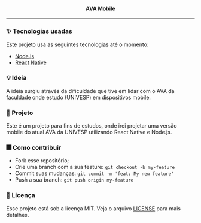 <h4 align="center">
AVA Mobile
</h4>

---

### :sparkles: Tecnologias usadas
Este projeto usa as seguintes tecnologias até o momento:
- [Node.js](https://nodejs.org/en/)
- [React Native](https://reactnative.dev/)

### :bulb: Ideia

A ideia surgiu através da dificuldade que tive em lidar com o AVA da faculdade onde estudo (UNIVESP) em dispositivos mobile.

### :triangular_ruler: Projeto

Este é um projeto para fins de estudos, onde irei projetar uma versão mobile do atual AVA da UNIVESP utilizando React Native e Node.js.

### :fireworks: Como contribuir

- Fork esse repositório;
- Crie uma branch com a sua feature: `git checkout -b my-feature`
- Commit suas mudanças: `git commit -m 'feat: My new feature'`
- Push a sua branch: `git push origin my-feature`

### :memo: Licença

Esse projeto está sob a licença MIT. Veja o arquivo [LICENSE](LICENSE) para mais detalhes.
